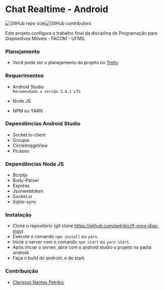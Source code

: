 # Chat Realtime - Android
 ![GitHub repo size](https://img.shields.io/github/repo-size/petrikic/tf-prog-disp-mov)![GitHub contributors](https://img.shields.io/github/contributors/petrikic/tf-prog-disp-mov)

Este projeto configura o trabalho final da disciplina de Programação para Dispositivos Móveis - FACOM - UFMS.

### Planejamento
* Você pode ver o planejamento do projeto no [Trello](https://trello.com/b/noZsQzBs/chat-realtime-android)

### Requerimentos
* Android Studio <br>
`Recomendado a versão 3.4.1 LTS`

* Node JS <br>
* NPM ou YARN

### Dependências Android Studio
* Socket.io-client
* Groupie
* CircleImageView
* Picasso

### Dependências Node JS
* Bcrptjs
* Body-Parser
* Express
* Jsonwebtoken
* Socket.io
* Sqlite-sync

### Instalação
* Clone o repositório (git clone https://github.com/petrikic/tf-prog-disp-mov).
* Execute o comando `npm install` ou `yarn`.
* Inicie o server com o comando `npm start` ou `yarn start`.
* Após iniciar o server, abra com o android studio o projeto na pasta android.
* Faça o build do android, e de start.

### Contribuição

- [Cleriston Nantes Petrikic](http://github.com/petrikic)
